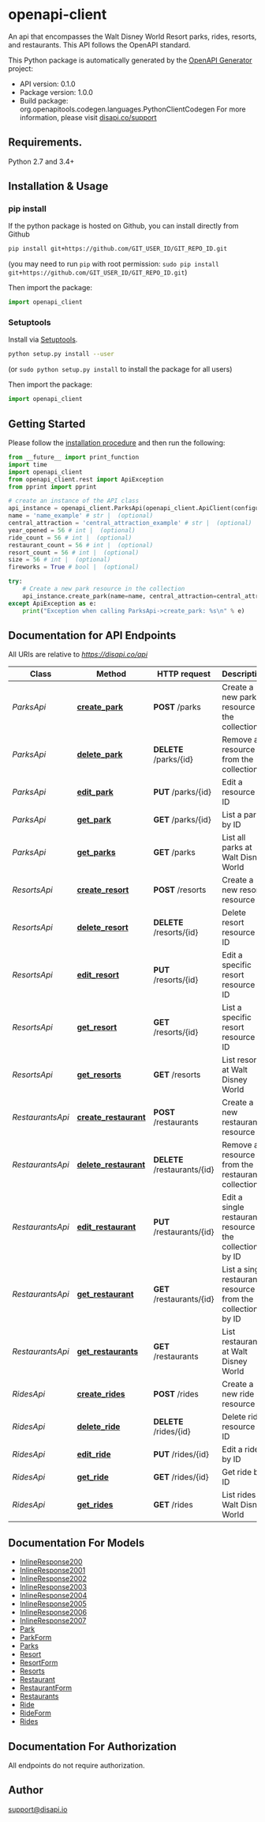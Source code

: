 # openapi-client
An api that encompasses the Walt Disney World Resort parks, rides, resorts, and restaurants. This API follows the OpenAPI standard.

This Python package is automatically generated by the [OpenAPI Generator](https://openapi-generator.tech) project:

- API version: 0.1.0
- Package version: 1.0.0
- Build package: org.openapitools.codegen.languages.PythonClientCodegen
For more information, please visit [disapi.co/support](disapi.co/support)

## Requirements.

Python 2.7 and 3.4+

## Installation & Usage
### pip install

If the python package is hosted on Github, you can install directly from Github

```sh
pip install git+https://github.com/GIT_USER_ID/GIT_REPO_ID.git
```
(you may need to run `pip` with root permission: `sudo pip install git+https://github.com/GIT_USER_ID/GIT_REPO_ID.git`)

Then import the package:
```python
import openapi_client 
```

### Setuptools

Install via [Setuptools](http://pypi.python.org/pypi/setuptools).

```sh
python setup.py install --user
```
(or `sudo python setup.py install` to install the package for all users)

Then import the package:
```python
import openapi_client
```

## Getting Started

Please follow the [installation procedure](#installation--usage) and then run the following:

```python
from __future__ import print_function
import time
import openapi_client
from openapi_client.rest import ApiException
from pprint import pprint

# create an instance of the API class
api_instance = openapi_client.ParksApi(openapi_client.ApiClient(configuration))
name = 'name_example' # str |  (optional)
central_attraction = 'central_attraction_example' # str |  (optional)
year_opened = 56 # int |  (optional)
ride_count = 56 # int |  (optional)
restaurant_count = 56 # int |  (optional)
resort_count = 56 # int |  (optional)
size = 56 # int |  (optional)
fireworks = True # bool |  (optional)

try:
    # Create a new park resource in the collection
    api_instance.create_park(name=name, central_attraction=central_attraction, year_opened=year_opened, ride_count=ride_count, restaurant_count=restaurant_count, resort_count=resort_count, size=size, fireworks=fireworks)
except ApiException as e:
    print("Exception when calling ParksApi->create_park: %s\n" % e)

```

## Documentation for API Endpoints

All URIs are relative to *https://disapi.co/api*

Class | Method | HTTP request | Description
------------ | ------------- | ------------- | -------------
*ParksApi* | [**create_park**](docs/ParksApi.md#create_park) | **POST** /parks | Create a new park resource in the collection
*ParksApi* | [**delete_park**](docs/ParksApi.md#delete_park) | **DELETE** /parks/{id} | Remove a resource from the collection
*ParksApi* | [**edit_park**](docs/ParksApi.md#edit_park) | **PUT** /parks/{id} | Edit a resource by ID
*ParksApi* | [**get_park**](docs/ParksApi.md#get_park) | **GET** /parks/{id} | List a park by ID
*ParksApi* | [**get_parks**](docs/ParksApi.md#get_parks) | **GET** /parks | List all parks at Walt Disney World
*ResortsApi* | [**create_resort**](docs/ResortsApi.md#create_resort) | **POST** /resorts | Create a new resort resource
*ResortsApi* | [**delete_resort**](docs/ResortsApi.md#delete_resort) | **DELETE** /resorts/{id} | Delete resort resource by ID
*ResortsApi* | [**edit_resort**](docs/ResortsApi.md#edit_resort) | **PUT** /resorts/{id} | Edit a specific resort resource by ID
*ResortsApi* | [**get_resort**](docs/ResortsApi.md#get_resort) | **GET** /resorts/{id} | List a specific resort resource by ID
*ResortsApi* | [**get_resorts**](docs/ResortsApi.md#get_resorts) | **GET** /resorts | List resorts at Walt Disney World
*RestaurantsApi* | [**create_restaurant**](docs/RestaurantsApi.md#create_restaurant) | **POST** /restaurants | Create a new restaurant resource
*RestaurantsApi* | [**delete_restaurant**](docs/RestaurantsApi.md#delete_restaurant) | **DELETE** /restaurants/{id} | Remove a resource from the restaurants collection
*RestaurantsApi* | [**edit_restaurant**](docs/RestaurantsApi.md#edit_restaurant) | **PUT** /restaurants/{id} | Edit a single restaurant resource in the collection by ID
*RestaurantsApi* | [**get_restaurant**](docs/RestaurantsApi.md#get_restaurant) | **GET** /restaurants/{id} | List a single restaurant resource from the collection by ID
*RestaurantsApi* | [**get_restaurants**](docs/RestaurantsApi.md#get_restaurants) | **GET** /restaurants | List restaurants at Walt Disney World
*RidesApi* | [**create_rides**](docs/RidesApi.md#create_rides) | **POST** /rides | Create a new ride resource
*RidesApi* | [**delete_ride**](docs/RidesApi.md#delete_ride) | **DELETE** /rides/{id} | Delete ride resource by ID
*RidesApi* | [**edit_ride**](docs/RidesApi.md#edit_ride) | **PUT** /rides/{id} | Edit a ride by ID
*RidesApi* | [**get_ride**](docs/RidesApi.md#get_ride) | **GET** /rides/{id} | Get ride by ID
*RidesApi* | [**get_rides**](docs/RidesApi.md#get_rides) | **GET** /rides | List rides at Walt Disney World


## Documentation For Models

 - [InlineResponse200](docs/InlineResponse200.md)
 - [InlineResponse2001](docs/InlineResponse2001.md)
 - [InlineResponse2002](docs/InlineResponse2002.md)
 - [InlineResponse2003](docs/InlineResponse2003.md)
 - [InlineResponse2004](docs/InlineResponse2004.md)
 - [InlineResponse2005](docs/InlineResponse2005.md)
 - [InlineResponse2006](docs/InlineResponse2006.md)
 - [InlineResponse2007](docs/InlineResponse2007.md)
 - [Park](docs/Park.md)
 - [ParkForm](docs/ParkForm.md)
 - [Parks](docs/Parks.md)
 - [Resort](docs/Resort.md)
 - [ResortForm](docs/ResortForm.md)
 - [Resorts](docs/Resorts.md)
 - [Restaurant](docs/Restaurant.md)
 - [RestaurantForm](docs/RestaurantForm.md)
 - [Restaurants](docs/Restaurants.md)
 - [Ride](docs/Ride.md)
 - [RideForm](docs/RideForm.md)
 - [Rides](docs/Rides.md)


## Documentation For Authorization

 All endpoints do not require authorization.


## Author

support@disapi.io


